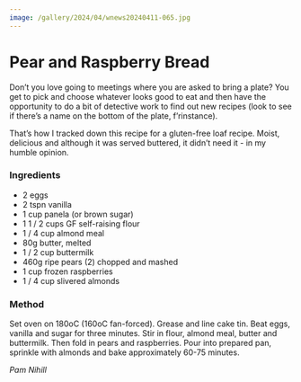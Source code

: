 ```yaml
---
image: /gallery/2024/04/wnews20240411-065.jpg
---
```

# Pear and Raspberry Bread

Don’t you love going to meetings where you are asked to bring a plate? You get to pick and choose whatever looks good to eat and then have the opportunity to do a bit of detective work to find out new recipes (look to see if there’s a name on the bottom of the plate, f’rinstance).

That’s how I tracked down this recipe for
a gluten-free loaf recipe. Moist, delicious and
although it was served buttered, it didn’t need
it - in my humble opinion.

<!--more-->

### Ingredients

- 2 eggs
- 2 tspn vanilla
- 1 cup panela (or brown sugar)
- 1 1 / 2 cups GF self-raising flour
- 1 / 4 cup almond meal
- 80g butter, melted
- 1 / 2 cup buttermilk
- 460g ripe pears (2) chopped and mashed
- 1 cup frozen raspberries
- 1 / 4 cup slivered almonds

### Method

Set oven on 180oC (160oC fan-forced).
Grease and line cake tin. Beat eggs, vanilla and sugar for three minutes. Stir in flour, almond meal, butter and buttermilk. Then fold in pears and raspberries. Pour into prepared pan, sprinkle with almonds and bake approximately 60-75 minutes.

_Pam Nihill_
